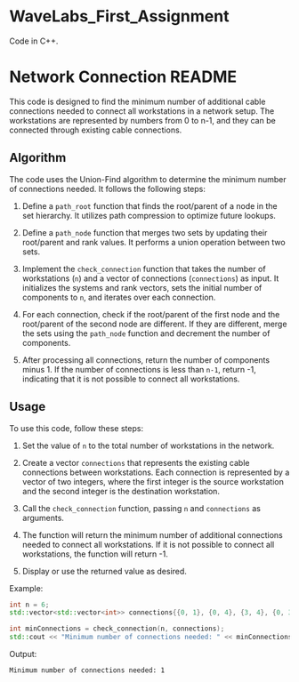 # WaveLabs_First_Assignment
Code in C++.
# Network Connection README

This code is designed to find the minimum number of additional cable connections needed to connect all workstations in a network setup. The workstations are represented by numbers from 0 to n-1, and they can be connected through existing cable connections.

## Algorithm

The code uses the Union-Find algorithm to determine the minimum number of connections needed. It follows the following steps:

1. Define a `path_root` function that finds the root/parent of a node in the set hierarchy. It utilizes path compression to optimize future lookups.

2. Define a `path_node` function that merges two sets by updating their root/parent and rank values. It performs a union operation between two sets.

3. Implement the `check_connection` function that takes the number of workstations (`n`) and a vector of connections (`connections`) as input. It initializes the systems and rank vectors, sets the initial number of components to `n`, and iterates over each connection.

4. For each connection, check if the root/parent of the first node and the root/parent of the second node are different. If they are different, merge the sets using the `path_node` function and decrement the number of components.

5. After processing all connections, return the number of components minus 1. If the number of connections is less than `n-1`, return -1, indicating that it is not possible to connect all workstations.

## Usage

To use this code, follow these steps:

1. Set the value of `n` to the total number of workstations in the network.

2. Create a vector `connections` that represents the existing cable connections between workstations. Each connection is represented by a vector of two integers, where the first integer is the source workstation and the second integer is the destination workstation.

3. Call the `check_connection` function, passing `n` and `connections` as arguments.

4. The function will return the minimum number of additional connections needed to connect all workstations. If it is not possible to connect all workstations, the function will return -1.

5. Display or use the returned value as desired.

Example:

```cpp
int n = 6;
std::vector<std::vector<int>> connections{{0, 1}, {0, 4}, {3, 4}, {0, 3}, {2, 5}};

int minConnections = check_connection(n, connections);
std::cout << "Minimum number of connections needed: " << minConnections << std::endl;
```

Output:

```
Minimum number of connections needed: 1
```
